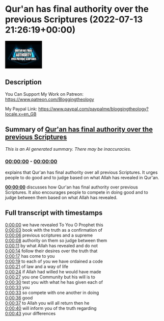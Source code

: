 # Qur'an has final authority over the previous Scriptures (2022-07-13 21:26:19+00:00)

![alt Qur'an has final authority over the previous Scriptures](c_CG2lONjpw.jpg "Qur'an has final authority over the previous Scriptures")

## Description

You Can Support My Work on Patreon:
https://www.patreon.com/Bloggingtheology

My Paypal Link: 
https://www.paypal.com/paypalme/bloggingtheology?locale.x=en_GB

## Summary of [Qur'an has final authority over the previous Scriptures](https://www.youtube.com/watch?v=c_CG2lONjpw)


*This is an AI generated summary. There may be inaccuracies. [](/)*

### [00:00:00](https://www.youtube.com/watch?v=c_CG2lONjpw&t=0) - [00:00:00](https://www.youtube.com/watch?v=c_CG2lONjpw&t=0)

 explains that Qur'an has final authority over all previous Scriptures. It urges people to do good and to judge based on what Allah has revealed in Qur'an.

**[00:00:00](https://www.youtube.com/watch?v=c_CG2lONjpw&t=0)**  discusses how Qur'an has final authority over previous Scriptures. It also encourages people to compete in doing good and to judge between them based on what Allah has revealed.

## Full transcript with timestamps

[0:00:00](https://youtu.be/c_CG2lONjpw?t=0) we have revealed To You O Prophet this  
[0:00:03](https://youtu.be/c_CG2lONjpw?t=3) book with the truth as a confirmation of  
[0:00:06](https://youtu.be/c_CG2lONjpw?t=6) previous scriptures and a supreme  
[0:00:08](https://youtu.be/c_CG2lONjpw?t=8) authority on them so judge between them  
[0:00:11](https://youtu.be/c_CG2lONjpw?t=11) by what Allah has revealed and do not  
[0:00:14](https://youtu.be/c_CG2lONjpw?t=14) follow their desires over the truth that  
[0:00:17](https://youtu.be/c_CG2lONjpw?t=17) has come to you  
[0:00:19](https://youtu.be/c_CG2lONjpw?t=19) to each of you we have ordained a code  
[0:00:21](https://youtu.be/c_CG2lONjpw?t=21) of law and a way of life  
[0:00:24](https://youtu.be/c_CG2lONjpw?t=24) if Allah had willed he would have made  
[0:00:27](https://youtu.be/c_CG2lONjpw?t=27) you one Community but his will is to  
[0:00:30](https://youtu.be/c_CG2lONjpw?t=30) test you with what he has given each of  
[0:00:33](https://youtu.be/c_CG2lONjpw?t=33) you  
[0:00:33](https://youtu.be/c_CG2lONjpw?t=33) so compete with one another in doing  
[0:00:36](https://youtu.be/c_CG2lONjpw?t=36) good  
[0:00:37](https://youtu.be/c_CG2lONjpw?t=37) to Allah you will all return then he  
[0:00:40](https://youtu.be/c_CG2lONjpw?t=40) will inform you of the truth regarding  
[0:00:43](https://youtu.be/c_CG2lONjpw?t=43) your differences  
